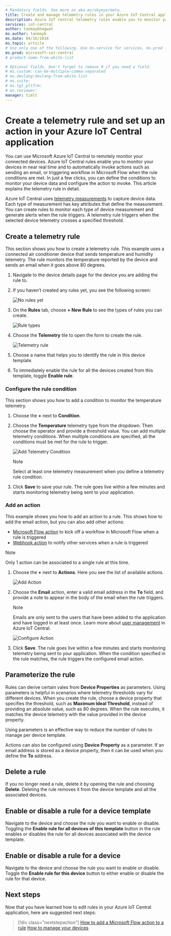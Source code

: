 ```yaml
---
# Mandatory fields. See more on aka.ms/skyeye/meta.
title: Create and manage telemetry rules in your Azure IoT Central application | Microsoft Docs
description: Azure IoT Central telemetry rules enable you to monitor your devices in near real time and to automatically invoke actions, such as sending an email, when the rule triggers.
services: iot-central
author: tanmaybhagwat
ms.author: tanmayb
ms.date: 04/16/2018
ms.topic: article
# Use only one of the following. Use ms.service for services, ms.prod for on-prem. Remove the # before the relevant field.
ms.prod: microsoft-iot-central
# product-name-from-white-list

# Optional fields. Don't forget to remove # if you need a field.
# ms.custom: can-be-multiple-comma-separated
# ms.devlang:devlang-from-white-list
# ms.suite: 
# ms.tgt_pltfrm:
# ms.reviewer:
manager: timlt
---
```


# Create a telemetry rule and set up an action in your Azure IoT Central application

You can use Microsoft Azure IoT Central to remotely monitor your connected devices. Azure IoT Central rules enable you to monitor your devices in near real time and to automatically invoke actions such as sending an email, or triggering workflow in Microsoft Flow when the rule conditions are met. In just a few clicks, you can define the conditions to monitor your device data and configure the action to invoke. This article explains the telemetry rule in detail.

Azure IoT Central uses [telemetry measurements](howto-set-up-template.md) to capture device data. Each type of measurement has key attributes that define the measurement. You can create rules to monitor each type of device measurement and generate alerts when the rule triggers. A telemetry rule triggers when the selected device telemetry crosses a specified threshold.

## Create a telemetry rule

This section shows you how to create a telemetry rule. This example uses a connected air conditioner device that sends temperature and humidity telemetry. The rule monitors the temperature reported by the device and sends an email when it goes above 80 degrees.

1. Navigate to the device details page for the device you are adding the rule to.

1. If you haven’t created any rules yet, you see the following screen:

    ![No rules yet](media/howto-create-telemetry-rules/image1.png)

1. On the **Rules** tab, choose **+ New Rule** to see the types of rules you can create.

    ![Rule types](media/howto-create-telemetry-rules/image2.png)

1. Choose the **Telemetry** tile to open the form to create the rule.

    ![Telemetry rule](media/howto-create-telemetry-rules/image3.png)

1. Choose a name that helps you to identify the rule in this device template.

1. To immediately enable the rule for all the devices created from this template, toggle **Enable rule**.

### Configure the rule condition

This section shows you how to add a condition to monitor the temperature telemetry.

1. Choose the **+** next to **Condition**.

1. Choose the **Temperature** telemetry type from the dropdown. Then choose the operator and provide a threshold value. You can add multiple telemetry conditions. When multiple conditions are specified, all the conditions must be met for the rule to trigger.

    ![Add Telemetry Condition](media/howto-create-telemetry-rules/image4.png)

    > [!NOTE]
    > Select at least one telemetry measurement when you define a telemetry rule condition.

1. Click **Save** to save your rule. The rule goes live within a few minutes and starts monitoring telemetry being sent to your application.

### Add an action

This example shows you how to add an action to a rule. This shows how to add the email action, but you can also add other actions:
-  [Microsoft Flow action](howto-add-microsoft-flow.md) to kick off a workflow in Microsoft Flow when a rule is triggered
- [Webhook action](howto-create-webhooks.md) to notify other services when a rule is triggered

> [!NOTE]
> Only 1 action can be associated to a single rule at this time.

1. Choose the **+** next to **Actions**. Here you see the list of available actions.

    ![Add Action](media/howto-create-telemetry-rules/image5.png)

1. Choose the **Email** action, enter a valid email address in the **To** field, and provide a note to appear in the body of the email when the rule triggers.

    > [!NOTE]
    > Emails are only sent to the users that have been added to the application and have logged in at least once. Learn more about [user management](howto-administer.md) in Azure IoT Central.

   ![Configure Action](media/howto-create-telemetry-rules/image6.png)

1. Click **Save**. The rule goes live within a few minutes and starts monitoring telemetry being sent to your application. When the condition specified in the rule matches, the rule triggers the configured email action.

## Parameterize the rule

Rules can derive certain vales from **Device Properties** as parameters. Using parameters is helpful in scenarios where telemetry thresholds vary for different devices. When you create the rule, choose a device property that specifies the threshold, such as **Maximum Ideal Threshold**, instead of providing an absolute value, such as 80 degrees. When the rule executes, it matches the device telemetry with the value provided in the device property.

Using parameters is an effective way to reduce the number of rules to manage per device template.

Actions can also be configured using **Device Property** as a parameter. If an email address is stored as a device property, then it can be used when you define the **To** address.

## Delete a rule

If you no longer need a rule, delete it by opening the rule and choosing **Delete**. Deleting the rule removes it from the device template and all the associated devices.

## Enable or disable a rule for a device template

Navigate to the device and choose the rule you want to enable or disable. Toggling the **Enable rule for all devices of this template** button in the rule enables or disables the rule for all devices associated with the device template.

## Enable or disable a rule for a device

Navigate to the device and choose the rule you want to enable or disable. Toggle the **Enable rule for this device** button to either enable or disable the rule for that device.

## Next steps

Now that you have learned how to edit rules in your Azure IoT Central application, here are suggested next steps:

> [!div class="nextstepaction"]
> [How to add a Microsoft Flow action to a rule](howto-add-microsoft-flow.md)
> [How to manage your devices](howto-manage-devices.md)
